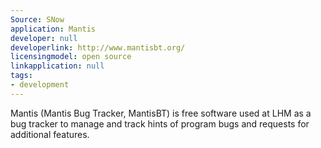 ```yaml
---
Source: SNow
application: Mantis
developer: null
developerlink: http://www.mantisbt.org/
licensingmodel: open source
linkapplication: null
tags:
- development
---
```

Mantis (Mantis Bug Tracker, MantisBT) is free software used at LHM as a bug tracker to manage and track hints of program bugs and requests for additional features.

